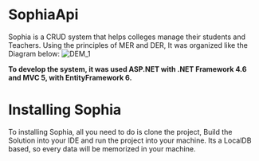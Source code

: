 # SophiaApi

Sophia is a CRUD system that helps colleges manage their students and Teachers. Using the principles of MER and DER, It was organized like the Diagram below:
![DEM_1](https://user-images.githubusercontent.com/39472634/126334654-3e3e8909-c3cf-45d3-a810-5186251670b1.jpeg)

**To develop the system, it was used ASP.NET with .NET Framework 4.6 and MVC 5, with EntityFramework 6.**


# Installing Sophia
 To installing Sophia, all you need to do is clone the project, Build the Solution into your IDE and run the project into your machine. Its a LocalDB based, so every data will be memorized in your machine.


